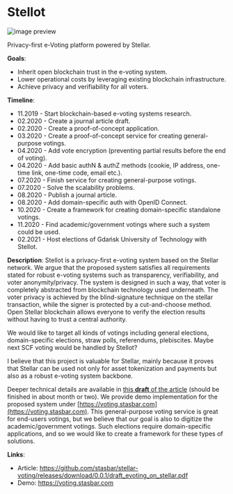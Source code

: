 # Stellot

![image preview](https://raw.githubusercontent.com/stasbar/stellar-voting/master/img/stellot-scf.png)

Privacy-first e-Voting platform powered by Stellar.

**Goals**:
- Inherit open blockchain trust in the e-voting system.
- Lower operational costs by leveraging existing blockchain infrastructure.
- Achieve privacy and verifiability for all voters.

**Timeline**:
- 11.2019 - Start blockchain-based e-voting systems research.
- 02.2020 - Create a journal article draft.
- 02.2020 - Create a proof-of-concept application.
- 03.2020 - Create a proof-of-concept service for creating general-purpose votings.
- 04.2020 - Add vote encryption (preventing partial results before the end of voting).
- 04.2020 - Add basic authN & authZ methods (cookie, IP address, one-time link, one-time code, email etc.).
- 07.2020 - Finish service for creating general-purpose votings.
- 07.2020 - Solve the scalability problems.
- 08.2020 - Publish a journal article.
- 08.2020 - Add domain-specific auth with OpenID Connect.
- 10.2020 - Create a framework for creating domain-specific standalone votings.
- 11.2020 - Find academic/government votings where such a system could be used.
- 02.2021 - Host elections of Gdańsk University of Technology with Stellot.

**Description**: Stellot is a privacy-first e-voting system based on the Stellar network. We argue that the proposed system satisfies all requirements stated for robust e-voting systems such as transparency, verifiability, and voter anonymity/privacy. The system is designed in such a way, that voter is completely abstracted from blockchain technology used underneath. The voter privacy is achieved by the blind-signature technique on the stellar transaction, while the signer is protected by a cut-and-choose method. Open Stellar blockchain allows everyone to verify the election results without having to trust a central authority.

We would like to target all kinds of votings including general elections, domain-specific elections, straw polls, referendums, plebiscites. Maybe next SCF voting would be handled by Stellot?

I believe that this project is valuable for Stellar, mainly because it proves that Stellar can be used not only for asset tokenization and payments but also as a robust e-voting system backbone.

Deeper technical details are available in [this **draft** of the article](https://github.com/stasbar/stellar-voting/releases/download/0.0.1/draft_evoting_on_stellar.pdf) (should be finished in about month or two). We provide demo implementation for the proposed system under [https://voting.stasbar.com](https://voting.stasbar.com). This general-purpose voting service is great for end-users votings, but we believe that our goal is also to digitize the academic/government votings. Such elections require domain-specific applications, and so we would like to create a framework for these types of solutions.

**Links**:
- Article: https://github.com/stasbar/stellar-voting/releases/download/0.0.1/draft_evoting_on_stellar.pdf
- Demo: https://voting.stasbar.com
